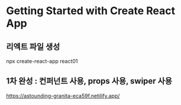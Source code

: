 # Getting Started with Create React App

## 리엑트 파일 생성

npx create-react-app react01

## 1차 완성 : 컨퍼넌트 사용, props 사용, swiper 사용

https://astounding-granita-eca59f.netilify.app/
